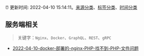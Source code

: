 :alarm_clock: 更新时间: 2022-04-10 15:14:11。[来源分类](../README.md)、[标签分类](../TAGS.md)、[时间分类](../TIMELINE.md)

## 服务端相关


> 关键字：`Nginx`、`Docker`、`GraphQL`、`REST`、`gRPC`



- [2022-04-10-docker-部署的-nginx-PHP-找不到-PHP-文件问题](https://www.v2ex.com/t/846141) 